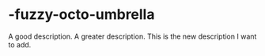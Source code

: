# -fuzzy-octo-umbrella

A good description. A greater description.
This is the new description I want to add.
